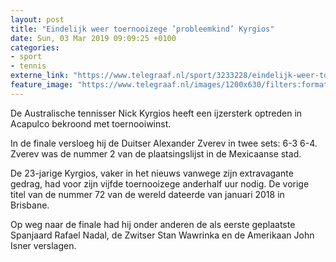 ```yaml
---
layout: post
title: "Eindelijk weer toernooizege ’probleemkind’ Kyrgios"
date: Sun, 03 Mar 2019 09:09:25 +0100
categories: 
- sport 
- tennis 
externe_link: "https://www.telegraaf.nl/sport/3233228/eindelijk-weer-toernooizege-probleemkind-kyrgios"
feature_image: "https://www.telegraaf.nl/images/1200x630/filters:format(jpeg):quality(80)/cdn-kiosk-api.telegraaf.nl/031a2d90-3d8e-11e9-b6f7-af0d9d417e98.jpg"
---
```


<p class="intro">De Australische tennisser Nick Kyrgios heeft een ijzersterk optreden in Acapulco bekroond met toernooiwinst.</p> <p>In de finale versloeg hij de Duitser Alexander Zverev in twee sets: 6-3 6-4. Zverev was de nummer 2 van de plaatsingslijst in de Mexicaanse stad.</p><p>De 23-jarige Kyrgios, vaker in het nieuws vanwege zijn extravagante gedrag, had voor zijn vijfde toernooizege anderhalf uur nodig. De vorige titel van de nummer 72 van de wereld dateerde van januari 2018 in Brisbane.</p><p>Op weg naar de finale had hij onder anderen de als eerste geplaatste Spanjaard Rafael Nadal, de Zwitser Stan Wawrinka en de Amerikaan John Isner verslagen.</p>

